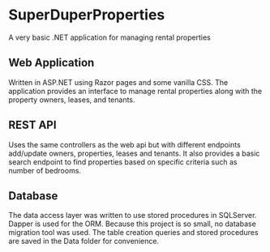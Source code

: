 # SuperDuperProperties
A very basic .NET application for managing rental properties

## Web Application
Written in ASP.NET using Razor pages and some vanilla CSS.  The application provides an interface to manage rental properties along with the property owners, leases, and tenants.

## REST API
Uses the same controllers as the web api but with different endpoints add/update owners, properties, leases and tenants.  It also provides a basic search endpoint to find properties based on specific criteria such as number of bedrooms.

## Database
The data access layer was written to use stored procedures in SQLServer.  Dapper is used for the ORM.  Because this project is so small, no database migration tool was used.  The table creation queries and stored procedures are saved in the Data folder for convenience.

